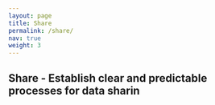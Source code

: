 ```yaml
---
layout: page
title: Share
permalink: /share/
nav: true
weight: 3
---
```


 ## Share - Establish clear and predictable processes for data sharin

